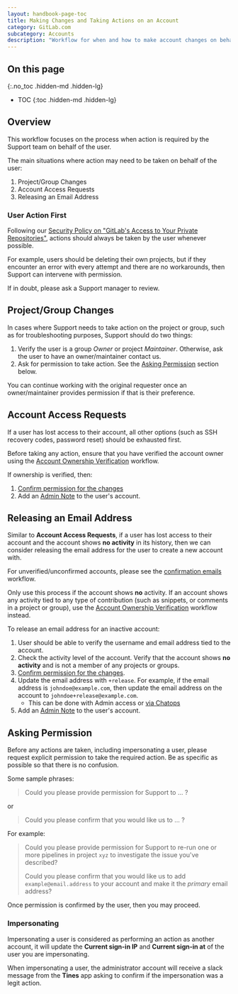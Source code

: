 ```yaml
---
layout: handbook-page-toc
title: Making Changes and Taking Actions on an Account
category: GitLab.com
subcategory: Accounts
description: "Workflow for when and how to make account changes on behalf of a customer"
---
```


## On this page
{:.no_toc .hidden-md .hidden-lg}

- TOC
{:toc .hidden-md .hidden-lg}

## Overview

This workflow focuses on the process when action is required by the Support team on behalf of the user.

The main situations where action may need to be taken on behalf of the user:

1. Project/Group Changes
1. Account Access Requests
1. Releasing an Email Address

### User Action First

Following our [Security Policy on "GitLab's Access to Your Private Repositories"](/security/faq), actions should always be taken by the user whenever possible.

For example, users should be deleting their own projects, but if they encounter an error with every attempt and there are no workarounds, then Support can intervene with permission.

If in doubt, please ask a Support manager to review.

## Project/Group Changes

In cases where Support needs to take action on the project or group, such as for troubleshooting purposes, Support should do two things:

1. Verify the user is a group _Owner_ or project _Maintainer_. Otherwise, ask the user to have an owner/maintainer contact us.
1. Ask for permission to take action. See the [Asking Permission](#asking-permission) section below.

You can continue working with the original requester once an owner/maintainer provides permission if that is their preference.

## Account Access Requests

If a user has lost access to their account, all other options (such as SSH recovery codes, password reset) should be exhausted first.

Before taking any action, ensure that you have verified the account owner using the [Account Ownership Verification](/handbook/support/workflows/account_verification.html) workflow.

If ownership is verified, then:

1. [Confirm permission for the changes](#asking-permission)
1. Add an [Admin Note](/handbook/support/workflows/admin_note.html) to the user's account.

## Releasing an Email Address

Similar to **Account Access Requests**, if a user has lost access to their account and the account shows **no activity** in its history, then we can consider releasing the email address for the user to create a new account with.

For unverified/unconfirmed accounts, please see the [confirmation emails](confirmation_emails.html) workflow.

Only use this process if the account shows **no** activity. If an account shows any activity tied to any type of contribution (such as snippets, or comments in a project or group), use the [Account Ownership Verification](account_verification.html) workflow instead.

To release an email address for an inactive account:

1. User should be able to verify the username and email address tied to the account.
1. Check the activity level of the account. Verify that the account shows **no activity** and is not a member of any projects or groups.
1. [Confirm permission for the changes](#asking-permission).
1. Update the email address with `+release`. For example, if the email address is `johndoe@example.com`, then update the email address on the account to `johndoe+release@example.com`.
    - This can be done with Admin access or [via Chatops](./chatops.html#Update-a-Users-Primary-Email)
1. Add an [Admin Note](admin_note.html) to the user's account.

## Asking Permission

Before any actions are taken, including impersonating a user, please request explicit permission to take the required action. Be as specific as possible so that there is no confusion.

Some sample phrases:

> Could you please provide permission for Support to ... ?

or

> Could you please confirm that you would like us to ... ?

For example:

> Could you please provide permission for Support to re-run one or more pipelines in project `xyz` to investigate the issue you've described?
>
> Could you please confirm that you would like us to add `example@email.address` to your account and make it the _primary_ email address?

Once permission is confirmed by the user, then you may proceed.

### Impersonating

Impersonating a user is considered as performing an action as another account, it will update the **Current sign-in IP** and **Current sign-in at** of the user you are impersonating.

When impersonating a user, the administrator account will receive a slack message from the **Tines** app asking to confirm if the impersonation was a legit action.
